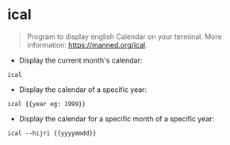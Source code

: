 # ical

> Program to display english Calendar on your terminal.
More information: <https://manned.org/ical>.

- Display the current month's calendar:

`ical`

- Display the calendar of a specific year:

`ical {{year eg: 1999}}`

- Display the calendar for a specific month of a specific year:

`ical --hijri {{yyyymmdd}}`
